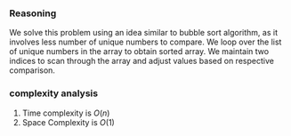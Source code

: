 ### Reasoning
We solve this problem using an idea similar to bubble sort algorithm, as it involves less number of unique numbers to compare. We loop over the list of unique numbers in the array to obtain sorted array. We maintain two indices to scan through the array and adjust values based on respective comparison. 

### complexity analysis
1. Time complexity is $O(n)$
2. Space Complexity is $O(1)$